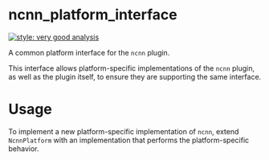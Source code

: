 # ncnn_platform_interface

[![style: very good analysis][very_good_analysis_badge]][very_good_analysis_link]

A common platform interface for the `ncnn` plugin.

This interface allows platform-specific implementations of the `ncnn` plugin, as well as the plugin itself, to ensure they are supporting the same interface.

# Usage

To implement a new platform-specific implementation of `ncnn`, extend `NcnnPlatform` with an implementation that performs the platform-specific behavior.

[very_good_analysis_badge]: https://img.shields.io/badge/style-very_good_analysis-B22C89.svg
[very_good_analysis_link]: https://pub.dev/packages/very_good_analysis